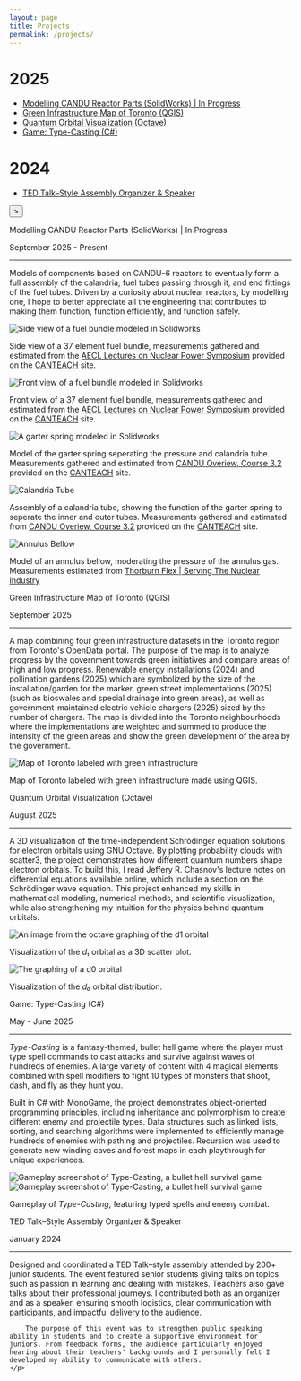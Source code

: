 ```yaml
---
layout: page
title: Projects
permalink: /projects/
---
```

<div class="proj-sidebar" id="sideBar">
<h1>2025</h1>
<ul>
<li><a href="#MOD04">Modelling CANDU Reactor Parts (SolidWorks) | In Progress</a></li>
<li><a href="#GRE03">Green Infrastructure Map of Toronto (QGIS)</a></li>
<li><a href="#QUA02">Quantum Orbital Visualization (Octave)</a></li>
<li><a href="#TYP01">Game: Type-Casting (C#)</a></li>
</ul>
<h1>2024</h1>
<ul>
<li><a href="#TED00">TED Talk–Style Assembly Organizer & Speaker</a></li>
</ul>
</div>

<button class="proj-sidebar-btn" id="sideBarBtn" type="button" onclick="toggleSideBar()">></button>

<div class="target-anchor" id="MOD04"></div>
<div class="project-card">
    <p class="project-title">Modelling CANDU Reactor Parts (SolidWorks) | In Progress</p>
    <p class="project-date">September 2025 - Present</p>
    <hr class="solid">
    <p class="project-description">
    Models of components based on CANDU-6 reactors to eventually form a full assembly of the calandria, fuel tubes passing through it, and end fittings of the fuel tubes. Driven by a curiosity about nuclear reactors, by modelling one, I hope to better appreciate all the engineering that contributes to making them function, function efficiently, and function safely.</p>
    <div class = "slideshow-container">
        <div class = "slide0">
            <img src="/burchardtang.github.io/images/Projects/CANDU/FuelBundleSide.png" alt="Side view of a fuel bundle modeled in Solidworks" onclick="shiftSlide(1,0)">
            <p class="project-img-caption">Side view of a 37 element fuel bundle, measurements gathered and estimated from the <a href="https://canteach.candu.org/Content%20Library/19720114.pdf#search=19720114" target="_blank">AECL Lectures on Nuclear Power Symposium</a> provided on the <a href="https://canteach.candu.org/Pages/Home.aspx" target="_blank">CANTEACH</a> site.</p>
        </div>
        <div class = "slide0">
            <img src="/burchardtang.github.io/images/Projects/CANDU/FuelBundleFront.png" alt="Front view of a fuel bundle modeled in Solidworks" onclick="shiftSlide(1,0)">
            <p class="project-img-caption">Front view of a 37 element fuel bundle, measurements gathered and estimated from the <a href="https://canteach.candu.org/Content%20Library/19720114.pdf#search=19720114" target="_blank">AECL Lectures on Nuclear Power Symposium</a> provided on the <a href="https://canteach.candu.org/Pages/Home.aspx" target="_blank">CANTEACH</a> site.</p>
        </div>
        <div class = "slide0">
            <img src="/burchardtang.github.io/images/Projects/CANDU/GarterSpring.png" alt="A garter spring modeled in Solidworks" onclick="shiftSlide(1,0)">
            <p class="project-img-caption">Model of the garter spring seperating the pressure and calandria tube. Measurements gathered and estimated from <a href="https://canteach.candu.org/Content%20Library/20044210.pdf?" target="_blank">CANDU Overiew, Course 3.2</a> provided on the <a href="https://canteach.candu.org/Pages/Home.aspx" target="_blank">CANTEACH</a> site.</p>
        </div>
        <div class = "slide0">
            <img src="/burchardtang.github.io/images/Projects/CANDU/CalandriaTube.png" alt="Calandria Tube" onclick="shiftSlide(1,0)">
            <p class="project-img-caption">Assembly of a calandria tube, showing the function of the garter spring to seperate the inner and outer tubes. Measurements gathered and estimated from <a href="https://canteach.candu.org/Content%20Library/20044210.pdf?" target="_blank">CANDU Overiew, Course 3.2</a> provided on the <a href="https://canteach.candu.org/Pages/Home.aspx" target="_blank">CANTEACH</a> site.</p>
        </div>
        <div class = "slide0">
            <img src="/burchardtang.github.io/images/Projects/CANDU/AnnulusBellow.png" alt="Annulus Bellow" onclick="shiftSlide(1,0)">
            <p class="project-img-caption">Model of an annulus bellow, moderating the pressure of the annulus gas. Measurements estimated from <a href="https://thorburnflex.com/pdf/Metallic%20Bellows-2014.pdf" target="_blank">Thorburn Flex | Serving The Nuclear Industry</a></p>
        </div>
        <div class="full-slider-bar">
        </div>
    </div>
    <div class="full-slider-bar">
        <a><span class="slider-bar0" style="width:18%;" onclick="setSlide(0,0)"></span></a>
        <a><span class="slider-bar0" style="width:18%;" onclick="setSlide(1,0)"></span></a>
        <a><span class="slider-bar0" style="width:18%;" onclick="setSlide(2,0)"></span></a>
        <a><span class="slider-bar0" style="width:18%;" onclick="setSlide(2,0)"></span></a>
        <a><span class="slider-bar0" style="width:18%;" onclick="setSlide(2,0)"></span></a>
    </div>
</div>

<div class="target-anchor" id="GRE03"></div>
<div class="project-card">
    <p class="project-title">Green Infrastructure Map of Toronto (QGIS)</p>
    <p class="project-date">September 2025</p>
    <hr class="solid">
    <p class="project-description">
A map combining four green infrastructure datasets in the Toronto region from Toronto's OpenData portal. The purpose of the map is to analyze progress by the government towards green initiatives and compare areas of high and low progress. Renewable energy installations (2024) and pollination gardens (2025) which are symbolized by the size of the installation/garden for the marker, green street implementations (2025) (such as bioswales and special drainage into green areas), as well as government-maintained electric vehicle chargers (2025) sized by the number of chargers. The map is divided into the Toronto neighbourhoods where the implementations are weighted and summed to produce the intensity of the green areas and show the green development of the area by the government.</p>
    <img class="project-img" src="/burchardtang.github.io/images/Projects/TorontoGreenMap.png" alt="Map of Toronto labeled with green infrastructure">
    <p class="project-img-caption">Map of Toronto labeled with green infrastructure made using QGIS.</p>
</div>

<div class="target-anchor" id="QUA02"></div>
<div class="project-card">
    <p class="project-title">Quantum Orbital Visualization (Octave)</p>
    <p class="project-date">August 2025</p>
    <hr class="solid">
    <p class="project-description">
A 3D visualization of the time-independent Schrödinger equation solutions for electron orbitals using GNU Octave. By plotting probability clouds with scatter3, the project demonstrates how different quantum numbers shape electron orbitals. To build this, I read Jeffery R. Chasnov's lecture notes on differential equations available online, which include a section on the Schrödinger wave equation. This project enhanced my skills in mathematical modeling, numerical methods, and scientific visualization, while also strengthening my intuition for the physics behind quantum orbitals.</p>
    <img class="project-img" src="/burchardtang.github.io/images/Projects/Orbital322.png" alt="An image from the octave graphing of the d1 orbital">
    <p class="project-img-caption">Visualization of the <em>d₁</em> orbital as a 3D scatter plot.</p>
    <img class="project-img" src="/burchardtang.github.io/images/Projects/Orbital320.png" alt="The graphing of a d0 orbital">
    <p class="project-img-caption">Visualization of the <em>d₀</em> orbital distribution.</p>
</div>

<div class="target-anchor" id="TYP01"></div>
<div class="project-card">
    <p class="project-title">Game: Type-Casting (C#)</p>
    <p class="project-date">May - June 2025</p>
    <hr class="solid">
    <p class="project-description">
        <em>Type-Casting</em> is a fantasy-themed, bullet hell game where the player must type spell commands to cast attacks and survive against waves of hundreds of enemies. A large variety of content with 4 magical elements combined with spell modifiers to fight 10 types of monsters that shoot, dash, and fly as they hunt you. 
    </p>
    <p class="project-description">
        Built in C# with MonoGame, the project demonstrates object-oriented programming principles, including inheritance and polymorphism to create different enemy and projectile types. 
        Data structures such as linked lists, sorting, and searching algorithms were implemented to efficiently manage hundreds of enemies with pathing and projectiles. Recursion was used to generate new winding caves and forest maps in each playthrough for unique experiences.
    </p>
    <img class="project-img" src="/burchardtang.github.io/images/Projects/TypeCasting.png" alt="Gameplay screenshot of Type-Casting, a bullet hell survival game">
    <img class="project-img" src="/burchardtang.github.io/images/Projects/TypeCastingClip1.gif" alt="Gameplay screenshot of Type-Casting, a bullet hell survival game">
    <p class="project-img-caption">Gameplay of <em>Type-Casting</em>, featuring typed spells and enemy combat.</p>
</div>

<div class="project-card" id="TED00">
    <p class="project-title">TED Talk–Style Assembly Organizer & Speaker</p>
    <p class="project-date">January 2024</p>
    <hr class="solid">
    <p class="project-description">
        Designed and coordinated a TED Talk–style assembly attended by 200+ junior students. The event featured senior students giving talks on topics such as passion in learning and dealing with mistakes. Teachers also gave talks about their professional journeys. I contributed both as an organizer and as a speaker, ensuring smooth logistics, clear communication with participants, and impactful delivery to the audience. 
        
        The purpose of this event was to strengthen public speaking ability in students and to create a supportive environment for juniors. From feedback forms, the audience particularly enjoyed hearing about their teachers' backgrounds and I personally felt I developed my ability to communicate with others.
    </p>
</div>

<script>
    setSlide(0,0);

    let open = true;
    let bar = document.getElementById("sideBar");
    let btn = document.getElementById("sideBarBtn");

    function toggleSideBar(){
        open = !open;
        if (open){
            bar.classList.remove("closed");
            btn.classList.remove("closed");
        }
        else{
            bar.classList.add("closed");
            btn.classList.add("closed");
        }
    }

    toggleSideBar();
</script>  